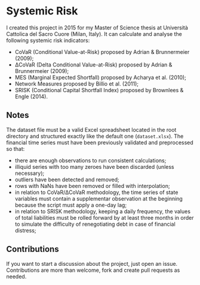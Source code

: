 # Systemic Risk

I created this project in 2015 for my Master of Science thesis at Università Cattolica del Sacro Cuore (Milan, Italy).
It can calculate and analyse the following systemic risk indicators:
* CoVaR (Conditional Value-at-Risk) proposed by Adrian & Brunnermeier (2009);
* ΔCoVaR (Delta Conditional Value-at-Risk) proposed by Adrian & Brunnermeier (2009);
* MES (Marginal Expected Shortfall) proposed by Acharya et al. (2010);
* Network Measures proposed by Billio et al. (2011);
* SRISK (Conditional Capital Shortfall Index) proposed by Brownlees & Engle (2014).

## Notes

The dataset file must be a valid Excel spreadsheet located in the root directory and structured exactly like the default one (`dataset.xlsx`). The financial time series must have been previously validated and preprocessed so that:
* there are enough observations to run consistent calculations;
* illiquid series with too many zeroes have been discarded (unless necessary);
* outliers have been detected and removed;
* rows with NaNs have been removed or filled with interpolation;
* in relation to CoVaR/ΔCoVaR methodology, the time series of state variables must contain a supplementar observation at the beginning because the script must apply a one-day lag;
* in relation to SRISK methodology, keeping a daily frequency, the values of total liabilities must be rolled forward by at least three months in order to simulate the difficulty of renegotiating debt in case of financial distress;



## Contributions

If you want to start a discussion about the project, just open an issue.
Contributions are more than welcome, fork and create pull requests as needed.
